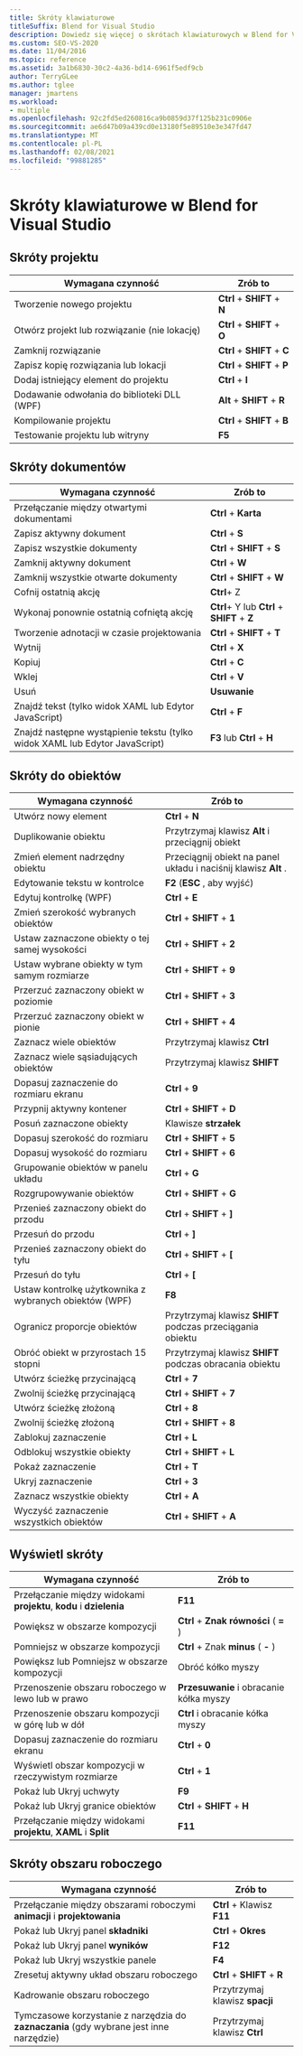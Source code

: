 ```yaml
---
title: Skróty klawiaturowe
titleSuffix: Blend for Visual Studio
description: Dowiedz się więcej o skrótach klawiaturowych w Blend for Visual Studio, które służą do pracy z projektami, dokumentami, obiektami, widokami i obszarami roboczymi.
ms.custom: SEO-VS-2020
ms.date: 11/04/2016
ms.topic: reference
ms.assetid: 3a1b6830-30c2-4a36-bd14-6961f5edf9cb
author: TerryGLee
ms.author: tglee
manager: jmartens
ms.workload:
- multiple
ms.openlocfilehash: 92c2fd5ed260816ca9b0859d37f125b231c0906e
ms.sourcegitcommit: ae6d47b09a439cd0e13180f5e89510e3e347fd47
ms.translationtype: MT
ms.contentlocale: pl-PL
ms.lasthandoff: 02/08/2021
ms.locfileid: "99881285"
---
```

# <a name="keyboard-shortcuts-in-blend-for-visual-studio"></a>Skróty klawiaturowe w Blend for Visual Studio

## <a name="project-shortcuts"></a>Skróty projektu

|Wymagana czynność|Zrób to|
|----------------|-------------|
|Tworzenie nowego projektu|**Ctrl** + **SHIFT** + **N**|
|Otwórz projekt lub rozwiązanie (nie lokację)|**Ctrl** + **SHIFT** + **O**|
|Zamknij rozwiązanie|**Ctrl** + **SHIFT** + **C**|
|Zapisz kopię rozwiązania lub lokacji|**Ctrl** + **SHIFT** + **P**|
|Dodaj istniejący element do projektu|**Ctrl** + **I**|
|Dodawanie odwołania do biblioteki DLL (WPF)|**Alt** + **SHIFT** + **R**|
|Kompilowanie projektu|**Ctrl** + **SHIFT** + **B**|
|Testowanie projektu lub witryny|**F5**|

## <a name="document-shortcuts"></a>Skróty dokumentów

|Wymagana czynność|Zrób to|
|----------------|-------------|
|Przełączanie między otwartymi dokumentami|**Ctrl** + **Karta**|
|Zapisz aktywny dokument|**Ctrl** + **S**|
|Zapisz wszystkie dokumenty|**Ctrl** + **SHIFT** + **S**|
|Zamknij aktywny dokument|**Ctrl** + **W**|
|Zamknij wszystkie otwarte dokumenty|**Ctrl** + **SHIFT** + **W**|
|Cofnij ostatnią akcję|**Ctrl**+ Z|
|Wykonaj ponownie ostatnią cofniętą akcję|**Ctrl**+ Y lub **Ctrl** + **SHIFT** + **Z**|
|Tworzenie adnotacji w czasie projektowania|**Ctrl** + **SHIFT** + **T**|
|Wytnij|**Ctrl** + **X**|
|Kopiuj|**Ctrl** + **C**|
|Wklej|**Ctrl** + **V**|
|Usuń|**Usuwanie**|
|Znajdź tekst (tylko widok XAML lub Edytor JavaScript)|**Ctrl** + **F**|
|Znajdź następne wystąpienie tekstu (tylko widok XAML lub Edytor JavaScript)|**F3** lub **Ctrl** + **H**|

## <a name="object-shortcuts"></a>Skróty do obiektów

|Wymagana czynność|Zrób to|
|----------------|-------------|
|Utwórz nowy element|**Ctrl** + **N**|
|Duplikowanie obiektu|Przytrzymaj klawisz **Alt** i przeciągnij obiekt|
|Zmień element nadrzędny obiektu|Przeciągnij obiekt na panel układu i naciśnij klawisz **Alt** .|
|Edytowanie tekstu w kontrolce|**F2** (**ESC** , aby wyjść)|
|Edytuj kontrolkę (WPF)|**Ctrl** + **E**|
|Zmień szerokość wybranych obiektów|**Ctrl** + **SHIFT** + **1**|
|Ustaw zaznaczone obiekty o tej samej wysokości|**Ctrl** + **SHIFT** + **2**|
|Ustaw wybrane obiekty w tym samym rozmiarze|**Ctrl** + **SHIFT** + **9**|
|Przerzuć zaznaczony obiekt w poziomie|**Ctrl** + **SHIFT** + **3**|
|Przerzuć zaznaczony obiekt w pionie|**Ctrl** + **SHIFT** + **4**|
|Zaznacz wiele obiektów|Przytrzymaj klawisz **Ctrl**|
|Zaznacz wiele sąsiadujących obiektów|Przytrzymaj klawisz **SHIFT**|
|Dopasuj zaznaczenie do rozmiaru ekranu|**Ctrl** + **9**|
|Przypnij aktywny kontener|**Ctrl** + **SHIFT** + **D**|
|Posuń zaznaczone obiekty|Klawisze **strzałek**|
|Dopasuj szerokość do rozmiaru|**Ctrl** + **SHIFT** + **5**|
|Dopasuj wysokość do rozmiaru|**Ctrl** + **SHIFT** + **6**|
|Grupowanie obiektów w panelu układu|**Ctrl** + **G**|
|Rozgrupowywanie obiektów|**Ctrl** + **SHIFT** + **G**|
|Przenieś zaznaczony obiekt do przodu|**Ctrl** + **SHIFT** + **]**|
|Przesuń do przodu|**Ctrl** + **]**|
|Przenieś zaznaczony obiekt do tyłu|**Ctrl** + **SHIFT** + **[**|
|Przesuń do tyłu|**Ctrl** + **[**|
|Ustaw kontrolkę użytkownika z wybranych obiektów (WPF)|**F8**|
|Ogranicz proporcje obiektów|Przytrzymaj klawisz **SHIFT** podczas przeciągania obiektu|
|Obróć obiekt w przyrostach 15 stopni|Przytrzymaj klawisz **SHIFT** podczas obracania obiektu|
|Utwórz ścieżkę przycinającą|**Ctrl** + **7**|
|Zwolnij ścieżkę przycinającą|**Ctrl** + **SHIFT** + **7**|
|Utwórz ścieżkę złożoną|**Ctrl** + **8**|
|Zwolnij ścieżkę złożoną|**Ctrl** + **SHIFT** + **8**|
|Zablokuj zaznaczenie|**Ctrl** + **L**|
|Odblokuj wszystkie obiekty|**Ctrl** + **SHIFT** + **L**|
|Pokaż zaznaczenie|**Ctrl** + **T**|
|Ukryj zaznaczenie|**Ctrl** + **3**|
|Zaznacz wszystkie obiekty|**Ctrl** + **A**|
|Wyczyść zaznaczenie wszystkich obiektów|**Ctrl** + **SHIFT** + **A**|

## <a name="view-shortcuts"></a>Wyświetl skróty

|Wymagana czynność|Zrób to|
|----------------|-------------|
|Przełączanie między widokami **projektu**, **kodu** i **dzielenia**|**F11**|
|Powiększ w obszarze kompozycji|**Ctrl** + **Znak równości** ( **=** )|
|Pomniejsz w obszarze kompozycji|**Ctrl** + Znak **minus** ( **-** )|
|Powiększ lub Pomniejsz w obszarze kompozycji|Obróć kółko myszy|
|Przenoszenie obszaru roboczego w lewo lub w prawo|**Przesuwanie** i obracanie kółka myszy|
|Przenoszenie obszaru kompozycji w górę lub w dół|**Ctrl** i obracanie kółka myszy|
|Dopasuj zaznaczenie do rozmiaru ekranu|**Ctrl** + **0**|
|Wyświetl obszar kompozycji w rzeczywistym rozmiarze|**Ctrl** + **1**|
|Pokaż lub Ukryj uchwyty|**F9**|
|Pokaż lub Ukryj granice obiektów|**Ctrl** + **SHIFT** + **H**|
|Przełączanie między widokami **projektu**, **XAML** i **Split**|**F11**|

## <a name="workspace-shortcuts"></a>Skróty obszaru roboczego

|Wymagana czynność|Zrób to|
|----------------|-------------|
|Przełączanie między obszarami roboczymi **animacji** i **projektowania**|**Ctrl** + Klawisz **F11**|
|Pokaż lub Ukryj panel **składniki**|**Ctrl** + **Okres**|
|Pokaż lub Ukryj panel **wyników**|**F12**|
|Pokaż lub Ukryj wszystkie panele|**F4**|
|Zresetuj aktywny układ obszaru roboczego|**Ctrl** + **SHIFT** + **R**|
|Kadrowanie obszaru roboczego|Przytrzymaj klawisz **spacji**|
|Tymczasowe korzystanie z narzędzia do **zaznaczania** (gdy wybrane jest inne narzędzie)|Przytrzymaj klawisz **Ctrl**|
